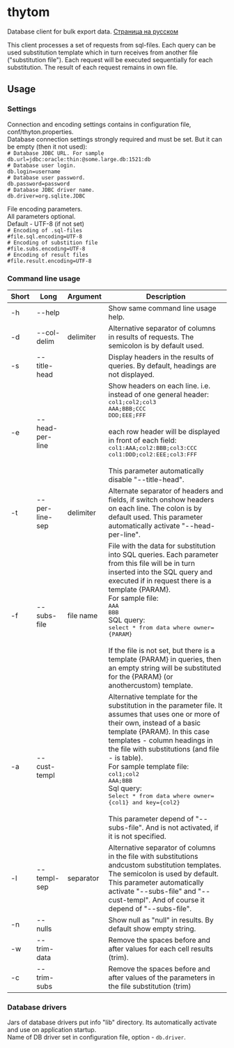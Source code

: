 # thytom
Database client for bulk export data. [Страница на русском](https://github.com/butterbrother/thytom/wiki/ru:README)  

This client processes a set of requests from sql-files. Each query can be used substitution template which in turn receives from another file ("substitution file"). Each request will be executed sequentially for each substitution. The result of each request remains in own file.

## Usage  
### Settings
Connection and encoding settings contains in configuration file, conf/thyton.properties.  
Database connection settings strongly required and must be set. But it can be empty (then it not used):  
`# Database JDBC URL. For sample`  
`db.url=jdbc:oracle:thin:@some.large.db:1521:db`  
`# Database user login.`  
`db.login=username`  
`# Database user password.`  
`db.password=password`  
`# Database JDBC driver name.`  
`db.driver=org.sqlite.JDBC`  

File encoding parameters.  
All parameters optional.  
Default - UTF-8 (if not set)  
`# Encoding of .sql-files`  
`#file.sql.encoding=UTF-8`  
`# Encoding of substition file`  
`#file.subs.encoding=UTF-8`  
`# Encoding of result files`  
`#file.result.encoding=UTF-8`  

### Command line usage
<table>
<thead>
	<tr>
		<th>Short</th>
		<th>Long</th>
		<th>Argument</th>
		<th>Description</th>
	</tr>
</thead>
<tbody>
	<tr>
		<td>-h</td>
		<td>--help</td>
		<td></td>
		<td>Show same command line usage help.</td>
	</tr>
	<tr>
	  <td>-d</td>
	  <td>--col-delim</td>
	  <td>delimiter</td>
	  <td>
	    Alternative separator of columns in
      results of requests. The semicolon is by
      default used.
    </td
  </tr>
  <tr>
    <td>-s</td>
    <td>--title-head</td>
    <td></td>
    <td>
      Display headers in the results of
      queries. By default, headings are not
      displayed.
    </td>
  </tr>
  <tr>
    <td>-e</td>
    <td>--head-per-line</td>
    <td></td>
    <td>
      Show headers on each line. i.e. instead of one general header:<br>
      <tt>col1;col2;col3</tt><br>
      <tt>AAA;BBB;CCC</tt><br>
      <tt>DDD;EEE;FFF</tt><br>
      <br>
      each row header will be displayed in front of each field:<br>
      <tt>col1:AAA;col2:BBB;col3:CCC</tt><br>
      <tt>col1:DDD;col2:EEE;col3:FFF</tt><br>
      <br>
      This parameter automatically disable "--title-head".
    </td>
  </tr>
  <tr>
    <td>-t</td>
    <td>--per-line-sep</td>
    <td>delimiter</td>
    <td>
      Alternate separator of headers and
      fields, if switch onshow headers on each
      line. The colon is by default used.
      This parameter automatically activate
      "--head-per-line".
    </td>
  </tr>
  <tr>
    <td>-f</td>
    <td>--subs-file</td>
    <td>file name</td>
    <td>
      File with the data for substitution into
      SQL queries. Each parameter from this
      file will be in turn inserted into the
      SQL query and executed if in request
      there is a template {PARAM}.<br>
      For sample file:<br>
      <tt>AAA</tt><br>
      <tt>BBB</tt><br>
      SQL query:<br>
      <tt>select * from data where owner={PARAM}</tt><br><br>
      If the file is not set, but there is a
      template {PARAM} in queries, then an
      empty string will be substituted for the
      {PARAM} (or anothercustom) template.
    </td>
  </tr>
  <tr>
    <td>-a</td>
    <td>--cust-templ</td>
    <td></td>
    <td>
      Alternative template for the substitution
      in the parameter file. It assumes that
      uses one or more of their own, instead of
      a basic template {PARAM}. In this case
      templates - column headings in the file
      with substitutions (and file - is table).<br>
      For sample template file:<br>
      <tt>col1;col2</tt><br>
      <tt>AAA;BBB</tt><br>
      Sql query:<br>
      <tt>Select * from data where owner={col1} and key={col2}</tt><br><br>
      This parameter depend of "--subs-file". And
      is not activated, if it is not specified.
    </td>
  </tr>
  <tr>
    <td>-l</td>
    <td>--templ-sep</td>
    <td>separator</td>
    <td>
      Alternative separator of columns in the
      file with substitutions andcustom
      substitution templates.
      The semicolon is used by default.
      This parameter automatically activate
      "--subs-file" and "--cust-templ". And of
      course it depend of "--subs-file".
    </td>
  </tr>
  <tr>
    <td>-n</td>
    <td>--nulls</td>
    <td></td>
    <td>
      Show null as "null" in results.
      By default show empty string.
    </td>
  </tr>
  <tr>
    <td>-w</td>
    <td>--trim-data</td>
    <td></td>
    <td>
      Remove the spaces before and after values
      for each cell results (trim).
    </td>
  </tr>
  <tr>
    <td>-c</td>
    <td>--trim-subs</td>
    <td></td>
    <td>
      Remove the spaces before and after values
      of the parameters in the file
      substitution (trim)
    </td>
  </tr>
</tbody>
</table>

### Database drivers  
Jars of database drivers put info "lib" directory. Its automatically activate and use on application startup.  
Name of DB driver set in configuration file, option - `db.driver`.
